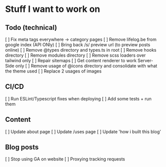 # Stuff I want to work on

## Todo (technical)

[ ] Fix meta tags everywhere -> category pages
[ ] Remove lifelog.be from google index (API ONly)
[ ] Bring back /s/ preview url (to preview posts online)
[ ] Remove @types directory and types.ts in root
[ ] Remove hooks directory
[ ] Remove modules directory
[ ] Remove scss loaders over tailwind only
[ ] Repair sitemaps
[ ] Get content renderer to work Server-Side only
[ ] Remove usage of @icons directory and consolidate with what the theme used
[ ] Replace 2 usages of images

## CI/CD

[ ] Run ESLint/Typescript fixes when deploying
[ ] Add some tests + run them

## Content

[ ] Update about page
[ ] Update /uses page
[ ] Update 'how i built this blog'

## Blog posts

[ ] Stop using GA on website
[ ] Proxying tracking requests




